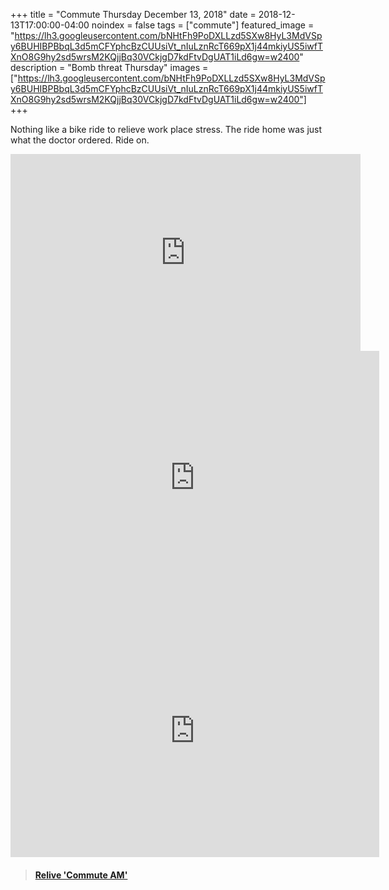 +++
title =  "Commute Thursday December 13, 2018"
date = 2018-12-13T17:00:00-04:00
noindex = false
tags = ["commute"]
featured_image = "https://lh3.googleusercontent.com/bNHtFh9PoDXLLzd5SXw8HyL3MdVSpy6BUHIBPBbqL3d5mCFYphcBzCUUsiVt_nIuLznRcT669pX1j44mkiyUS5iwfTXnO8G9hy2sd5wrsM2KQjjBq30VCkjgD7kdFtvDgUAT1iLd6gw=w2400"
description = "Bomb threat Thursday"
images = ["https://lh3.googleusercontent.com/bNHtFh9PoDXLLzd5SXw8HyL3MdVSpy6BUHIBPBbqL3d5mCFYphcBzCUUsiVt_nIuLznRcT669pX1j44mkiyUS5iwfTXnO8G9hy2sd5wrsM2KQjjBq30VCkjgD7kdFtvDgUAT1iLd6gw=w2400"]
+++


Nothing like a bike ride to relieve work place stress. The ride home was just what the doctor ordered. Ride on.

<iframe width="560" height="315" src="https://www.youtube.com/embed/EHXK44ZBaSQ" frameborder="0" allow="accelerometer; autoplay; encrypted-media; gyroscope; picture-in-picture" allowfullscreen></iframe>

<iframe height='405' width='590' frameborder='0' allowtransparency='true' scrolling='no' src='https://www.strava.com/activities/2015841396/embed/76566cca44b0baf3bf79247d151ecc621558d317'></iframe>

<iframe height='405' width='590' frameborder='0' allowtransparency='true' scrolling='no' src='https://www.strava.com/activities/2014926397/embed/4349e877cea6c59e05562bc3b3f3dc5e355c3215'></iframe>

<blockquote class="embedly-card" data-card-controls="0" data-card-key="f1631a41cb254ca5b035dc5747a5bd75"><h4><a href="https://www.relive.cc/view/2014926397?r=embed-site">Relive 'Commute AM'</a></h4></blockquote>
        <script async src="https://cdn.embedly.com/widgets/platform.js" charset="UTF-8"></script>
